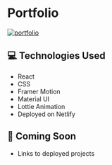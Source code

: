 # Portfolio

[![portfolio](https://img.shields.io/badge/my_portfolio-000?style=for-the-badge&logo=ko-fi&logoColor=white)](https://main--angelachoi.netlify.app/)

## 💻 Technologies Used
- React
- CSS 
- Framer Motion
- Material UI
- Lottie Animation
- Deployed on Netlify

## 🚀 Coming Soon
- Links to deployed projects

